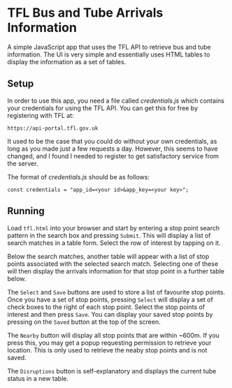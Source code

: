 # TFL Bus and Tube Arrivals Information

A simple JavaScript app that uses the TFL API to retrieve bus and tube information.
The UI is very simple and essentially uses HTML tables to display the information as
a set of tables.

## Setup

In order to use this app, you need a file called *credentials.js* which contains your
credentials for using the TFL API.  You can get this for free by registering with TFL
at:

```
https://api-portal.tfl.gov.uk
```

It used to be the case that you could do without your own credentials, as long as you made
just a few requests a day.  However, this seems to have changed, and I found I needed to
register to get satisfactory service from the server.

The format of *credentials.js* should be as follows:

```
const credentials = "app_id=<your id>&app_key=<your key>";
```

## Running

Load `tfl.html` into your browser and start by entering a stop point search pattern
in the search box and pressing `Submit`.  This will display a list of search matches
in a table form.  Select the row of interest by tapping on it.

Below the search matches, another table will appear with a list of stop points associated
with the selected search match.  Selecting one of these will then display the arrivals
information for that stop point in a further table below.

The `Select` and `Save` buttons are used to store a list of favourite stop points.  Once you
have a set of stop points, pressing `Select` will display a set of check boxes to the right
of each stop point.  Select the stop points of interest and then press `Save`.  You can
display your saved stop points by pressing on the `Saved` button at the top of the screen.

The `Nearby` button will display all stop points that are within ~600m.  If you press this,
you may get a popup requesting permission to retrieve your location.  This is only used
to retrieve the neaby stop points and is not saved.

The `Disruptions` button is self-explanatory and displays the current tube status in a
new table.



